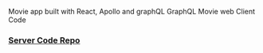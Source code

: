 Movie app built with React, Apollo and graphQL
GraphQL Movie web Client Code


<a href='https://github.com/baejoonsoo/movie_GraphQL_server/blob/main/README.md'><h3>Server Code Repo</h3></a>
